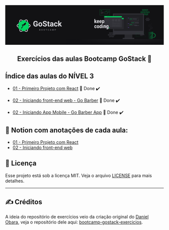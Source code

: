 <img alt="GoStack" src="../.github/GoStackBanner.png"/>

<h2 align="center">
  Exercícios das aulas Bootcamp GoStack 🚀
</h2>

## Índice das aulas do NÍVEL 3

- [01 - Primeiro Projeto com React](https://github.com/guilhermejulio/gostack-exercicios/tree/master/nivel-3/01-primeiro-projeto-react) 🚀 Done :heavy_check_mark:

- [02 - Iniciando front-end web - Go Barber](https://github.com/guilhermejulio/gostack-exercicios/tree/master/nivel-3/02-gobarber-web) 🚀 Done :heavy_check_mark:

- [02 - Iniciando App Mobile - Go Barber App](https://github.com/guilhermejulio/gostack-exercicios/tree/master/nivel-3/02-gobarber-web) 🚀 Done :heavy_check_mark:

## :open_book: Notion com anotações de cada aula:

- [01 - Primeiro Projeto com React](https://www.notion.so/Primeiro-Projeto-com-React-e823ce10436a4855a03369f6caac8454)
- [02 - Iniciando front-end web](https://www.notion.so/Iniciando-front-end-do-App-b12e585bde134f4f848d72011a572c97)

## :memo: Licença

Esse projeto está sob a licença MIT. Veja o arquivo [LICENSE](LICENSE) para mais detalhes.

---

## :writing_hand: Créditos

A ideia do repositório de exercícios veio da criação original do [Daniel Obara](https://github.com/DanielObara), veja o repositório dele aqui: [bootcamp-gostack-exercicios](https://github.com/DanielObara/bootcamp-gostack-exercicios).
